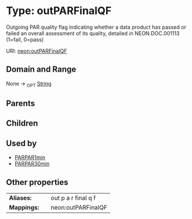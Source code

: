 
# Type: outPARFinalQF


Outgoing PAR quality flag indicating whether a data product has passed or failed an overall assessment of its quality, detailed in NEON.DOC.001113 (1=fail, 0=pass)

URI: [neon:outPARFinalQF](https://data.neonscience.org/outPARFinalQF)


## Domain and Range

None ->  <sub>OPT</sub> [String](types/String.md)

## Parents


## Children


## Used by

 * [PARPAR1min](PARPAR1min.md)
 * [PARPAR30min](PARPAR30min.md)

## Other properties

|  |  |  |
| --- | --- | --- |
| **Aliases:** | | out p a r final q f |
| **Mappings:** | | neon:outPARFinalQF |

